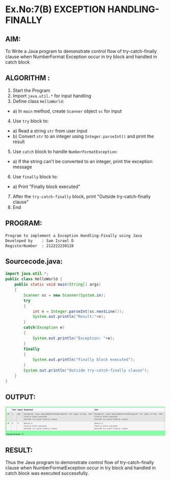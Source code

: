 # Ex.No:7(B) EXCEPTION HANDLING-FINALLY
## AIM:
To Write a Java program to demonstrate control flow of try-catch-finally clause when NumberFormat Exception occur in try block and handled in catch block


## ALGORITHM :
1.	Start the Program
2.	Import `java.util.*` for input handling
3.	Define class `HelloWorld`:
-	a) In `main` method, create `Scanner` object `sc` for input
4.	Use `try` block to:
-	a) Read a string `str` from user input
-	b) Convert `str` to an integer using `Integer.parseInt()` and print the result
5.	Use `catch` block to handle `NumberFormatException`:
-	a) If the string can't be converted to an integer, print the exception message
6.	Use `finally` block to:
-	a) Print "Finally block executed"
7.	After the `try-catch-finally` block, print "Outside try-catch-finally clause"
8.	End



## PROGRAM:
 ```
Program to implement a Exception Handling-Finally using Java
Developed by    : Sam Israel D 
RegisterNumber  : 212222230128 
```

## Sourcecode.java:


```java
import java.util.*;
public class HelloWorld {
    public static void main(String[] args) 
    {
        Scanner sc = new Scanner(System.in);
        try
        {
            int n = Integer.parseInt(sc.nextLine());
            System.out.println("Result:"+n);
        }
        catch(Exception e)
        {
            System.out.println("Exception: "+e);
        }
        finally
        {
            System.out.println("Finally block executed");
        }
        System.out.println("Outside try-catch-finally clause");
    }
}
```




## OUTPUT:

![alt text](image.png)

## RESULT:
Thus the Java program to demonstrate control flow of try-catch-finally clause when NumberFormatException occur in try block and handled in catch block was executed successfully.



